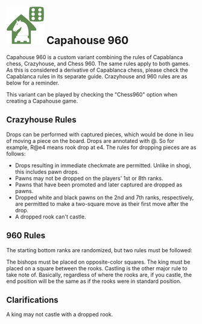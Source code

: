 # ![Capahouse960](https://github.com/gbtami/pychess-variants/blob/master/static/icons/Capahouse960.svg) Capahouse 960

Capahouse 960 is a custom variant combining the rules of Capablanca chess, Crazyhouse, and Chess 960. The same rules apply to both games. As this is considered a derivative of Capablanca chess, please check the Capablanca rules in its separate guide. Crazyhouse and 960 rules are as below for a reminder.

This variant can be played by checking the "Chess960" option when creating a Capahouse game.

## Crazyhouse Rules

Drops can be performed with captured pieces, which would be done in lieu of moving a piece on the board. Drops are annotated with @. So for example, R@e4 means rook drop at e4. The rules for dropping pieces are as follows:

* Drops resulting in immediate checkmate are permitted. Unlike in shogi, this includes pawn drops.
* Pawns may not be dropped on the players' 1st or 8th ranks.
* Pawns that have been promoted and later captured are dropped as pawns.
* Dropped white and black pawns on the 2nd and 7th ranks, respectively, are permitted to make a two-square move as their first move after the drop.
* A dropped rook can't castle.

## 960 Rules

The starting bottom ranks are randomized, but two rules must be followed:

The bishops must be placed on opposite-color squares.
The king must be placed on a square between the rooks.
Castling is the other major rule to take note of. Basically, regardless of where the rooks are, if you castle, the end position will be the same as if the rooks were in standard position.

## Clarifications

A king may not castle with a dropped rook.
